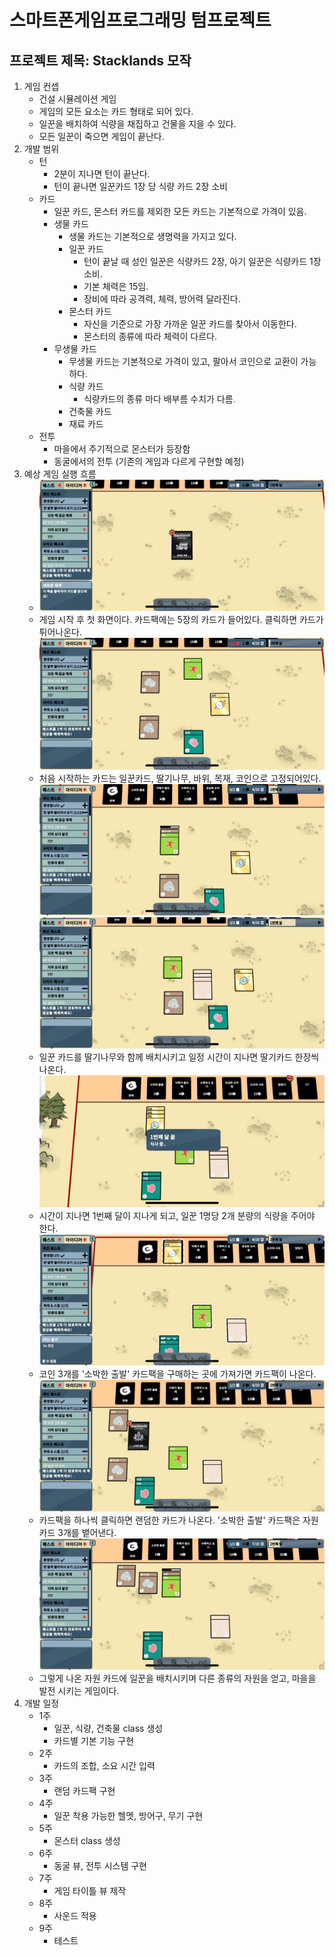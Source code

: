 # 스마트폰게임프로그래밍 텀프로젝트
## 프로젝트 제목: Stacklands 모작
1. 게임 컨셉
	- 건설 시뮬레이션 게임
	- 게임의 모든 요소는 카드 형태로 되어 있다.
	- 일꾼을 배치하여 식량을 채집하고 건물을 지을 수 있다.
	- 모든 일꾼이 죽으면 게임이 끝난다.
2. 개발 범위
	- 턴
		- 2분이 지나면 턴이 끝난다.
		- 턴이 끝나면 일꾼카드 1장 당 식량 카드 2장 소비
	- 카드
		- 일꾼 카드, 몬스터 카드를 제외한 모든 카드는 기본적으로 가격이 있음. 
		- 생물 카드
			- 생물 카드는 기본적으로 생명력을 가지고 있다.
			- 일꾼 카드
				- 턴이 끝날 때 성인 일꾼은 식량카드 2장, 아기 일꾼은 식량카드 1장 소비.
				- 기본 체력은 15임.
				- 장비에 따라 공격력, 체력, 방어력 달라진다.
			- 몬스터 카드
				- 자신을 기준으로 가장 가까운 일꾼 카드를 찾아서 이동한다.
				- 몬스터의 종류에 따라 체력이 다르다.
		- 무생물 카드
			- 무생물 카드는 기본적으로 가격이 있고, 팔아서 코인으로 교환이 가능하다.
			- 식량 카드
				- 식량카드의 종류 마다 배부름 수치가 다름. 
			- 건축물 카드
			- 재료 카드
	- 전투
		- 마을에서 주기적으로 몬스터가 등장함
		- 동굴에서의 전투 (기존의 게임과 다르게 구현할 예정)
3. 예상 게임 실행 흐름
	- ![img0](Document/0.jpg)
	- 게임 시작 후 첫 화면이다. 카드팩에는 5장의 카드가 들어있다. 클릭하면 카드가 튀어나온다.
	![img1](Document/1.jpg)
	- 처음 시작하는 카드는 일꾼카드, 딸기나무, 바위, 목재, 코인으로 고정되어있다.
	![img2](Document/2.jpg)
	![img3](Document/3.jpg)
	- 일꾼 카드를 딸기나무와 함께 배치시키고 일정 시간이 지나면 딸기카드 한장씩 나온다.
	![img6](Document/6.jpg)
	- 시간이 지나면 1번째 달이 지나게 되고, 일꾼 1명당 2개 분량의 식량을 주어야 한다.
	![img7](Document/7.jpg)
	- 코인 3개를 '소박한 출발' 카드팩을 구매하는 곳에 가져가면 카드팩이 나온다.
	![img8](Document/8.jpg)
	- 카드팩을 하나씩 클릭하면 랜덤한 카드가 나온다. '소박한 출발' 카드팩은 자원 카드 3개를 뱉어낸다.
	![img9](Document/9.jpg)
	- 그렇게 나온 자원 카드에 일꾼을 배치시키며 다른 종류의 자원을 얻고, 마을을 발전 시키는 게임이다.
4. 개발 일정
	- 1주
		- 일꾼, 식량, 건축물 class 생성
		- 카드별 기본 기능 구현
	- 2주
		- 카드의 조합, 소요 시간 입력
	- 3주
		- 랜덤 카드팩 구현
	- 4주
		- 일꾼 착용 가능한 헬멧, 방어구, 무기 구현
	- 5주
		- 몬스터 class 생성
	- 6주
		- 동굴 뷰, 전투 시스템 구현
	- 7주
		- 게임 타이틀 뷰 제작
	- 8주
		- 사운드 적용
	- 9주
		- 테스트 